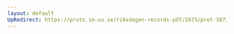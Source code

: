 ```yaml
---
layout: default
UpRedirect: https://pruto.im.uu.se/riksdagen-records-pdf/1873/prot-1873--fk--322/prot-1873--fk--322_037.pdf
---
```

